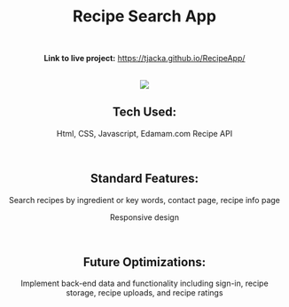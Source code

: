 <div align="center">

# Recipe Search App 

<br>

**Link to live project:** https://tjacka.github.io/RecipeApp/

<br>

<img src="https://i.ibb.co/d7KqJPZ/Recipe-App-UI.jpg" border="0">

<br>

## Tech Used: 
  
Html, CSS, Javascript, Edamam.com Recipe API 

<br> 

## Standard Features:

Search recipes by ingredient or key words, contact page, recipe info page

Responsive design
  
<br>
  
## Future Optimizations:
  
Implement back-end data and functionality including sign-in, recipe storage, recipe uploads, and recipe ratings
  
</div>

